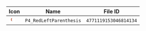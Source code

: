 | Icon | Name | File ID |
| ---  | ---  | ---     |
| ![](P4_RedLeftParenthesis.png) | `P4_RedLeftParenthesis` | `4771119153046814134` |
